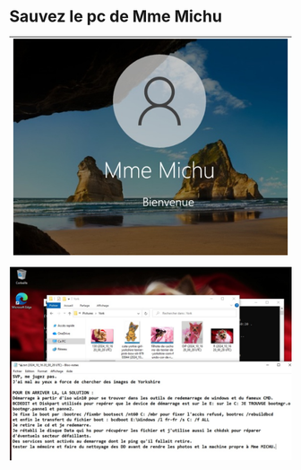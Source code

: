 # Sauvez le pc de Mme Michu

| ![bvm](Mme-Michu.images/bvm.jpg) |
| :--------------------------------: |


![ok-cr](Mme-Michu.images/ok-cr.jpg)
